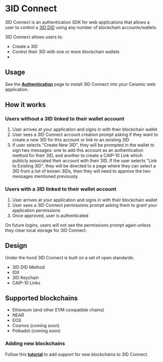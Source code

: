 # 3ID Connect

3ID Connect is an authentication SDK for web applications that allows a user to control a [3ID DID](../dids/3id.md) using any number of blockchain accounts/wallets.

3ID Connect allows users to:
- Create a 3ID
- Control their 3ID with one or more blockchain wallets
- 

## **Usage**

See the [**Authentication**](https://developers.ceramic.network/build/authentication/) page to install 3ID Connect into your Ceramic web application.

## **How it works**

### Users without a 3ID linked to their wallet account

1. User arrives at your application and signs in with their blockchain wallet
2. User sees a 3ID Connect account creation prompt asking if they want to create a new 3ID for this account or link to an existing 3ID
3. If user selects "Create New 3ID", they will be prompted in the wallet to sign two messages: one to add this account as an authentication method for their 3ID, and another to create a CAIP-10 Link which publicly associated their account with their 3ID. If the user selects "Link to Existing 3ID", they will be directed to a page where they can select a 3ID from a list of known 3IDs, then they will need to approve the two messages mentioned previously.

### Users with a 3ID linked to their wallet account

1. User arrives at your application and signs in with their blockchain wallet
2. User sees a 3ID Connect permissions prompt asking them to grant your application permissions
3. Once approved, user is authenticated

On future logins, users will not see the permissions prompt again unless they clear local storage for 3ID Connect.

## **Design**

Under the hood 3ID Connect is built on a set of open standards:

- 3ID DID Method
- IDX
- 3ID Keychain
- CAIP-10 Links

## **Supported blockchains**

- Ethereum (and other EVM compatible chains)
- NEAR
- EOS
- Cosmos (coming soon)
- Polkadot (coming soon)

### Adding new blockchains

Follow this [**tutorial**]() to add support for new blockchains to 3ID Connect.
